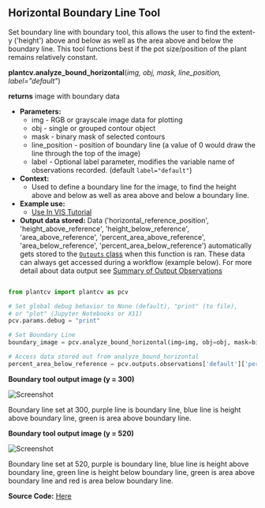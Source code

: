 ## Horizontal Boundary Line Tool

Set boundary line with boundary tool, this allows the user to find the extent-y ('height')
above and below as well as the area above and below the boundary line. This tool functions 
best if the pot size/position of the plant remains relatively constant.
 
**plantcv.analyze_bound_horizontal**(*img, obj, mask, line_position, label="default"*)

**returns** image with boundary data

- **Parameters:**
    - img - RGB or grayscale image data for plotting
    - obj - single or grouped contour object
    - mask - binary mask of selected contours
    - line_position - position of boundary line (a value of 0 would draw the line through the top of the image)
    - label - Optional label parameter, modifies the variable name of observations recorded. (default `label="default"`)
- **Context:**
    - Used to define a boundary line for the image, to find the height above and below as well as area above and below a boundary line.
- **Example use:**
    - [Use In VIS Tutorial](tutorials/vis_tutorial.md)
- **Output data stored:** Data ('horizontal_reference_position', 'height_above_reference', 'height_below_reference', 'area_above_reference', 'percent_area_above_reference',
    'area_below_reference', 'percent_area_below_reference') automatically gets stored to the [`Outputs` class](outputs.md) when this function is ran. 
    These data can always get accessed during a workflow (example below). For more detail about data output see [Summary of Output Observations](output_measurements.md#summary-of-output-observations)

```python

from plantcv import plantcv as pcv

# Set global debug behavior to None (default), "print" (to file), 
# or "plot" (Jupyter Notebooks or X11)
pcv.params.debug = "print"

# Set Boundary Line    
boundary_image = pcv.analyze_bound_horizontal(img=img, obj=obj, mask=bin_mask, line_position=300, label="default")

# Access data stored out from analyze_bound_horizontal
percent_area_below_reference = pcv.outputs.observations['default']['percent_area_below_reference']['value']

```

**Boundary tool output image (y = 300)**

![Screenshot](img/documentation_images/analyze_bound_horizontal/boundary_950.jpg)

Boundary line set at 300, purple line is boundary line, blue line is height above boundary line, 
green is area above boundary line.

**Boundary tool output image (y = 520)**

![Screenshot](img/documentation_images/analyze_bound_horizontal/boundary_330.jpg)

Boundary line set at 520, purple is boundary line, blue line is height above boundary line, 
green line is height below boundary line, green is area above boundary line and red is area below boundary line.

**Source Code:** [Here](https://github.com/danforthcenter/plantcv/blob/master/plantcv/plantcv/analyze_bound_horizontal.py)
